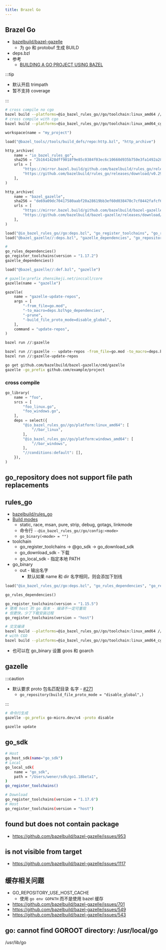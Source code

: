```yaml
---
title: Brazel Go
---
```


## Brazel Go

- [bazelbuild/bazel-gazelle](https://github.com/bazelbuild/bazel-gazelle)
  - 为 go 和 protobuf 生成 BUILD
- deps.bzl
- 参考
  - [BUILDING A GO PROJECT USING BAZEL](https://www.tweag.io/blog/2021-09-08-rules_go-gazelle/)

:::tip

- 默认开启 trimpath
- 暂不支持 coverage

:::

```bash
# cross compile no cgo
bazel build --platforms=@io_bazel_rules_go//go/toolchain:linux_amd64 //cmd
# cross compile with cgo
bazel build --platforms=@io_bazel_rules_go//go/toolchain:linux_amd64_cgo //cmd
```

```py
workspace(name = "my_project")

load("@bazel_tools//tools/build_defs/repo:http.bzl", "http_archive")

http_archive(
    name = "io_bazel_rules_go",
    sha256 = "2b1641428dff9018f9e85c0384f03ec6c10660d935b750e3fa1492a281a53b0f",
    urls = [
        "https://mirror.bazel.build/github.com/bazelbuild/rules_go/releases/download/v0.29.0/rules_go-v0.29.0.zip",
        "https://github.com/bazelbuild/rules_go/releases/download/v0.29.0/rules_go-v0.29.0.zip",
    ],
)

http_archive(
    name = "bazel_gazelle",
    sha256 = "de69a09dc70417580aabf20a28619bb3ef60d038470c7cf8442fafcf627c21cb",
    urls = [
        "https://mirror.bazel.build/github.com/bazelbuild/bazel-gazelle/releases/download/v0.24.0/bazel-gazelle-v0.24.0.tar.gz",
        "https://github.com/bazelbuild/bazel-gazelle/releases/download/v0.24.0/bazel-gazelle-v0.24.0.tar.gz",
    ],
)

load("@io_bazel_rules_go//go:deps.bzl", "go_register_toolchains", "go_rules_dependencies")
load("@bazel_gazelle//:deps.bzl", "gazelle_dependencies", "go_repository")

#
go_rules_dependencies()
go_register_toolchains(version = "1.17.2")
gazelle_dependencies()
```

```py title="BUILD"
load("@bazel_gazelle//:def.bzl", "gazelle")

# gazelle:prefix zhensikeji.net/inccall/core
gazelle(name = "gazelle")

gazelle(
    name = "gazelle-update-repos",
    args = [
        "-from_file=go.mod",
        "-to_macro=deps.bzl%go_dependencies",
        "-prune",
        "-build_file_proto_mode=disable_global",
    ],
    command = "update-repos",
)
```

```bash
bazel run //:gazelle

bazel run //:gazelle -- update-repos -from_file=go.mod -to_macro=deps.bzl%go_dependencies
bazel run //:gazelle-update-repos
```

```bash
go get github.com/bazelbuild/bazel-gazelle/cmd/gazelle
gazelle -go_prefix github.com/example/project
```

### cross compile

```py
go_library(
    name = "foo",
    srcs = [
        "foo_linux.go",
        "foo_windows.go",
    ],
    deps = select({
        "@io_bazel_rules_go//go/platform:linux_amd64": [
            "//bar_linux",
        ],
        "@io_bazel_rules_go//go/platform:windows_amd64": [
            "//bar_windows",
        ],
        "//conditions:default": [],
    }),
)
```

## go_repository does not support file path replacements

## rules_go

- [bazelbuild/rules_go](https://github.com/bazelbuild/rules_go)
- [Build modes](https://github.com/bazelbuild/rules_go/blob/master/go/modes.rst#mode-attributes)
  - static, race, msan, pure, strip, debug, gotags, linkmode
  - 命令行 `--@io_bazel_rules_go//go/config:<mode>`
  - `go_binary(<mode> = "")`
- toolchain
  - go_register_toolchains -> @go_sdk -> go_download_sdk
  - go_download_sdk - 下载
  - go_local_sdk - 指定本地 PATH
- go_binary
  - out - 输出名字
    - 默认如果 name 和 dir 名字相同，则会添加下划线

```py
load("@io_bazel_rules_go//go:deps.bzl", "go_rules_dependencies", "go_register_toolchains")

go_rules_dependencies()

go_register_toolchains(version = "1.15.5")
# 使用 host 的 go 版本 - 编译不一定可重现
# 但更快，少了下载安装过程
go_register_toolchains(version = "host")
```

```bash
# 交叉编译
bazel build --platforms=@io_bazel_rules_go//go/toolchain:linux_amd64 //cmd
# with CGO
bazel build --platforms=@io_bazel_rules_go//go/toolchain:linux_amd64_cgo //cmd
```

- 也可以在 go_binary 设置 goos 和 goarch

## gazelle

:::caution

- 默认要求 proto 包名匹配目录 名字 - [#271](https://github.com/bazelbuild/bazel-gazelle/issues/271)
  - `go_repository(build_file_proto_mode = "disable_global",)`

:::

```bash
# 命令行生成
gazelle -go_prefix go-micro.dev/v4 -proto disable

gazelle update
```

## go_sdk

```bash
# Host
go_host_sdk(name="go_sdk")
# Local
go_local_sdk(
    name = "go_sdk",
    path = "/Users/wener/sdk/go1.18beta1",
)
go_register_toolchains()

# Download
go_register_toolchains(version = "1.17.6")
# Host
go_register_toolchains(version = "host")
```

## found but does not contain package

- https://github.com/bazelbuild/bazel-gazelle/issues/953

## is not visible from target

- https://github.com/bazelbuild/bazel-gazelle/issues/1117

## 缓存相关问题

- GO_REPOSITORY_USE_HOST_CACHE
  - 使用 `go env GOPATH` 而不是使用 bazel 缓存
- https://github.com/bazelbuild/bazel-gazelle/issues/701
- https://github.com/bazelbuild/bazel-gazelle/issues/549
- https://github.com/bazelbuild/bazel-gazelle/issues/543

## go: cannot find GOROOT directory: /usr/local/go

/usr/lib/go
